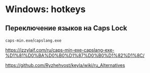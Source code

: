 # Windows: hotkeys

## Переключение языков на Caps Lock

`caps-min.exe`/`capslang.exe`

https://izzylaif.com/ru/caps-min-exe-capslang-exe-%D1%81%D0%BA%D0%B0%D1%87%D0%B0%D1%82%D1%8C/

https://github.com/Ryzhehvost/keyla/wiki/ru_Alternatives